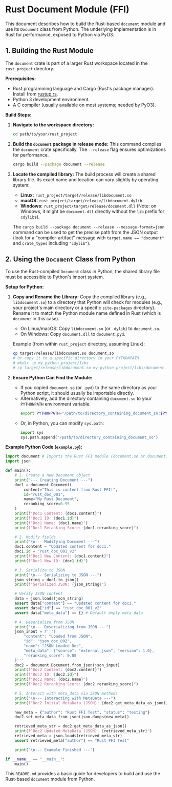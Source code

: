 # Rust Document Module (FFI)

This document describes how to build the Rust-based `document` module and use its `Document` class from Python. The underlying implementation is in Rust for performance, exposed to Python via PyO3.

## 1. Building the Rust Module

The `document` crate is part of a larger Rust workspace located in the `rust_project` directory.

**Prerequisites:**
- Rust programming language and Cargo (Rust's package manager). Install from [rustup.rs](https://rustup.rs/).
- Python 3 development environment.
- A C compiler (usually available on most systems; needed by PyO3).

**Build Steps:**

1.  **Navigate to the workspace directory:**
    ```bash
    cd path/to/your/rust_project
    ```

2.  **Build the `document` package in release mode:**
    This command compiles the `document` crate specifically. The `--release` flag ensures optimizations for performance.
    ```bash
    cargo build --package document --release
    ```

3.  **Locate the compiled library:**
    The build process will create a shared library file. Its exact name and location can vary slightly by operating system:
    -   **Linux:** `rust_project/target/release/libdocument.so`
    -   **macOS:** `rust_project/target/release/libdocument.dylib`
    -   **Windows:** `rust_project/target/release/document.dll` (Note: on Windows, it might be `document.dll` directly without the `lib` prefix for `cdylib`s).

    The `cargo build --package document --release --message-format=json` command can be used to get the precise path from the JSON output (look for a "compiler-artifact" message with `target.name == "document"` and `crate_types` including `"cdylib"`).

## 2. Using the `Document` Class from Python

To use the Rust-compiled `Document` class in Python, the shared library file must be accessible to Python's import system.

**Setup for Python:**

1.  **Copy and Rename the Library:**
    Copy the compiled library (e.g., `libdocument.so`) to a directory that Python will check for modules (e.g., your project's main directory or a specific `site-packages` directory). Rename it to match the Python module name defined in Rust (which is `document` in this case).
    -   On Linux/macOS: Copy `libdocument.so` (or `.dylib`) to `document.so`.
    -   On Windows: Copy `document.dll` to `document.pyd`.

    Example (from within `rust_project` directory, assuming Linux):
    ```bash
    cp target/release/libdocument.so document.so
    # Or copy it to a specific directory in your PYTHONPATH
    # mkdir -p my_python_project/libs
    # cp target/release/libdocument.so my_python_project/libs/document.so
    ```

2.  **Ensure Python Can Find the Module:**
    -   If you copied `document.so` (or `.pyd`) to the same directory as your Python script, it should usually be importable directly.
    -   Alternatively, add the directory containing `document.so` to your `PYTHONPATH` environment variable.
        ```bash
        export PYTHONPATH="/path/to/directory_containing_document_so:$PYTHONPATH"
        ```
    -   Or, in Python, you can modify `sys.path`:
        ```python
        import sys
        sys.path.append("/path/to/directory_containing_document_so")
        ```

**Example Python Code (`example.py`):**

```python
import document # Imports the Rust FFI module (document.so or document.pyd)
import json

def main():
    # 1. Create a new Document object
    print("--- Creating Document ---")
    doc1 = document.Document(
        content="This is content from Rust FFI!",
        id="rust_doc_001",
        name="My Rust Document",
        reranking_score=0.95
    )
    print(f"Doc1 Content: {doc1.content}")
    print(f"Doc1 ID: {doc1.id}")
    print(f"Doc1 Name: {doc1.name}")
    print(f"Doc1 Reranking Score: {doc1.reranking_score}")

    # 2. Modify fields
    print("\n--- Modifying Document ---")
    doc1.content = "Updated content for doc1."
    doc1.id = "rust_doc_001_v2"
    print(f"Doc1 New Content: {doc1.content}")
    print(f"Doc1 New ID: {doc1.id}")

    # 3. Serialize to JSON
    print("\n--- Serializing to JSON ---")
    json_string = doc1.to_json()
    print(f"Serialized JSON: {json_string}")

    # Verify JSON content
    data = json.loads(json_string)
    assert data["content"] == "Updated content for doc1."
    assert data["id"] == "rust_doc_001_v2"
    assert data["meta_data"] == {} # Default empty meta_data

    # 4. Deserialize from JSON
    print("\n--- Deserializing from JSON ---")
    json_input = r'''{
        "content": "Loaded from JSON",
        "id": "json_doc_002",
        "name": "JSON Loaded Doc",
        "meta_data": {"source": "external_json", "version": 1.0},
        "reranking_score": 0.88
    }'''
    doc2 = document.Document.from_json(json_input)
    print(f"Doc2 Content: {doc2.content}")
    print(f"Doc2 ID: {doc2.id}")
    print(f"Doc2 Name: {doc2.name}")
    print(f"Doc2 Reranking Score: {doc2.reranking_score}")

    # 5. Interact with meta_data via JSON methods
    print("\n--- Interacting with MetaData ---")
    print(f"Doc2 Initial MetaData (JSON): {doc2.get_meta_data_as_json()}")

    new_meta = {"author": "Rust FFI Test", "status": "testing"}
    doc2.set_meta_data_from_json(json.dumps(new_meta))

    retrieved_meta_str = doc2.get_meta_data_as_json()
    print(f"Doc2 Updated MetaData (JSON): {retrieved_meta_str}")
    retrieved_meta = json.loads(retrieved_meta_str)
    assert retrieved_meta["author"] == "Rust FFI Test"

    print("\n--- Example Finished ---")

if __name__ == "__main__":
    main()
```

This `README.md` provides a basic guide for developers to build and use the Rust-based `document` module from Python.
